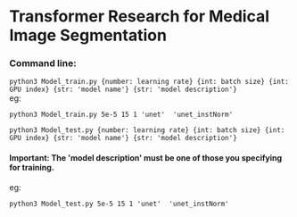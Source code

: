 # Transformer Research for Medical Image Segmentation

### Command line:
```python3 Model_train.py {number: learning rate} {int: batch size} {int: GPU index} {str: 'model name'} {str: 'model description'}```\
eg:
```
python3 Model_train.py 5e-5 15 1 'unet'  'unet_instNorm'
```

```python3 Model_test.py {number: learning rate} {int: batch size} {int: GPU index} {str: 'model name'} {str: 'model description'}```
#### Important: The 'model description' must be one of those you specifying for training.
eg:
```
python3 Model_test.py 5e-5 15 1 'unet'  'unet_instNorm'
```

